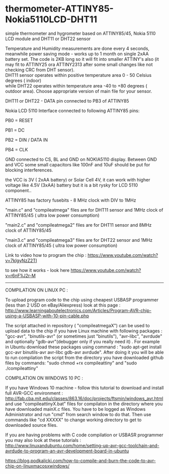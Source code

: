 # thermometer-ATTINY85-Nokia5110LCD-DHT11
simple thermometer and hygrometer based on ATTINY85/45, Nokia 5110 LCD module and DHT11 or DHT22 sensor

Temperature and Humidity measurements are done every 4 seconds, meanwhile power saving mode - works up to 1 month on single 2xAA  battery set. 
The code is 2KB long so it will fit into smaller ATTINY's also (it may fit to ATTINY25 ora ATTINY2313 after some small changes   like not checking CRC from DHT sensor).  
DHT11 sensor operates within positive temperature area 0 - 50 Celsius degrees ( indoor)  
while  DHT22 operates within temperature area  -40 to +80 degrees ( outdoor area). 
Choose appropriate version of main file for your sensor.

DHT11 or DHT22 - DATA pin connected to PB3 of ATTINY85

Nokia LCD 5110 Interface connected to following ATTINY85 pins:

PB0 = RESET

PB1 = DC

PB2 = DIN / DATA IN

PB4 = CLK

GND connected to CS, BL and GND on NOKIA5110 display. Between GND and VCC some small capacitors like 100nF and 10uF should be put for blocking interferences.

the VCC is 3V ( 2xAA battery) or Solar Cell 4V, it can work with higher voltage like 4.5V (3xAA) battery but it is a bit rysky for LCD 5110 component..

ATTINY85 has factory fusebits - 8 MHz clock with DIV to 1MHz

"main.c" and "compileatmega" files are for DHT11 sensor and 1MHz clock of ATTINY85/45 ( ultra low power consumption)

"main2.c" and "compileatmega2" files are for DHT11 sensor and 8MHz clock of ATTINY85/45

"main3.c" and "compileatmega3" files are for DHT22 sensor and 1MHz clock of ATTINY85/45 ( ultra low power consumption)

Link to video how to program the chip : https://www.youtube.com/watch?v=7klgyNzZ2TI


to see how it works - look here https://www.youtube.com/watch?v=r6nF1iJ2r-M

------------------------------------------------------------------------------------------------------

COMPILATION ON LINUX PC :

To upload program code to the chip using cheapest USBASP programmer (less than 2 USD on eBay/Aliexpress) 
look at this page : http://www.learningaboutelectronics.com/Articles/Program-AVR-chip-using-a-USBASP-with-10-pin-cable.php

The script attached in repository ( "compileatmegaX") can be used to upload data to the chip if you have Linux machine with following packages : "gcc-avr", "binutils-avr" (or sometimes just "binutils"), "avr-libc", "avrdude" and optionally "gdb-avr"(debugger only if you really need it) . 
For example in Ubuntu download these packages using command : "sudo apt-get install gcc-avr binutils-avr avr-libc gdb-avr avrdude". 
After doing it you will be able to run compilation the script from the directory you have downloaded github files by commands: "sudo chmod +rx compileattiny" and "sudo ./compileattiny"  

COMPILATION ON WINDOWS 10 PC :

If you have Windows 10 machine - follow this tutorial to download and install full AVR-GCC environment : http://fab.cba.mit.edu/classes/863.16/doc/projects/ftsmin/windows_avr.html
and use "compileattinyX.bat" files for compilaton in the directory where you have downloaded mainX.c files. You have to be logged as Windows Administrator and run "cmd" from search window to do that. Then use commands like "cd XXXXX" to change working directory to get to downloaded source files.


If you are having problems with C code compilation or USBASR programmer you may also look at these tutorials  :  http://www.linuxandubuntu.com/home/setting-up-avr-gcc-toolchain-and-avrdude-to-program-an-avr-development-board-in-ubuntu 

https://blog.podkalicki.com/how-to-compile-and-burn-the-code-to-avr-chip-on-linuxmacosxwindows/  



